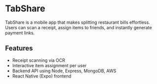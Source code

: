 # TabShare

TabShare is a mobile app that makes splitting restaurant bills effortless. Users can scan a receipt, assign items to friends, and instantly generate payment links.

## Features
- Receipt scanning via OCR
- Interactive item assignment per user
- Backend API using Node, Express, MongoDB, AWS
- React Native (Expo) frontend
